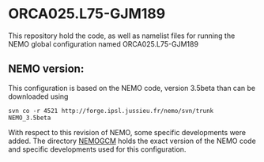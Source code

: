 # ORCA025.L75-GJM189
This repository hold the code, as well as namelist files for running the NEMO global configuration named ORCA025.L75-GJM189
## NEMO version:
This configuration is based on the NEMO code, version 3.5beta than can be downloaded using

```
svn co -r 4521 http://forge.ipsl.jussieu.fr/nemo/svn/trunk NEMO_3.5beta
``` 
With respect to this revision of NEMO, some specific developments were added. The directory [NEMOGCM](./NEMOGCM) holds the
exact version of the NEMO code and specific developments used for this configuration.

